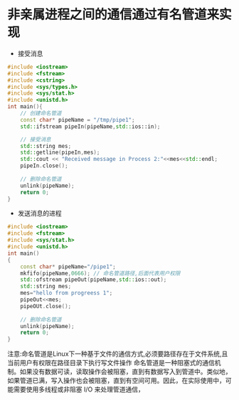 # 非亲属进程之间的通信通过有名管道来实现

- 接受消息
```cpp
#include <iostream>
#include <fstream>
#include <cstring>
#include <sys/types.h>
#include <sys/stat.h>
#include <unistd.h>
int main(){
    // 创建命名管道
    const char* pipeName = "/tmp/pipe1";
    std::ifstream pipeIn(pipeName,std::ios::in);

    // 接受消息
    std::string mes;
    std::getline(pipeIn,mes);
    std::cout << "Received message in Process 2:"<<mes<<std::endl;
    pipeIn.close();
    
    // 删除命名管道 
    unlink(pipeName);
    return 0; 
}
````

- 发送消息的进程
```cpp
#include <iostream>
#include <fstream>
#include <sys/stat.h>
#include <unistd.h>
int main()
{
    const char* pipeName="/pipe1";
    mkfifo(pipeName,0666); // 命名管道路径,后面代表用户权限
    std::ofstream pipeOut(pipeName,std::ios::out);
    std::string mes;
    mes="hello from progreess 1";
    pipeOut<<mes;
    pipeOUt.close();
    
    // 删除命名管道
    unlink(pipeName);
    return 0;
}
```
注意:命名管道是Linux下一种基于文件的通信方式,必须要路径存在于文件系统,且当前用户有权限在路径目录下执行写文件操作
命名管道是一种阻塞式的通信机制。如果没有数据可读，读取操作会被阻塞，直到有数据写入到管道中。类似地，如果管道已满，写入操作也会被阻塞，直到有空间可用。因此，在实际使用中，可能需要使用多线程或非阻塞 I/O 来处理管道通信，
